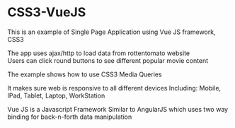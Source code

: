 # CSS3-VueJS
This is an example of Single Page Application using Vue JS framework, CSS3

The app uses ajax/http to load data from rottentomato website  
Users can click round buttons to see different popular movie content

The example shows how to use CSS3 Media Queries

It makes sure web is responsive to all different devices
Including: Mobile, IPad, Tablet, Laptop, WorkStation

Vue JS is a Javascript Framework 
Similar to AngularJS which uses two way binding for back-n-forth data manipulation
